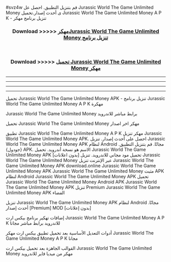 #svz4w قم بتنزيل التطبيق. احصل عل Jurassic World The Game Unlimited Money  ى أحدث إصدار.تحميل Jurassic World The Game Unlimited Money  A P K - تنزيل برنامج مهكر



<div align="center">
<h3>Download >>>>> <a href="https://ar-sites.web.app/?ar= Jurassic World The Game Unlimited Money ">مهكرJurassic World The Game Unlimited Money  تنزيل برنامج</a></h3><br>

<h3>Download >>>>> <a href="https://ar-sites.web.app/?ar= Jurassic World The Game Unlimited Money ">تحميل Jurassic World The Game Unlimited Money  مهكر</a></h3>
</div>


----------------------------------------------------------

----------------------------------------------------------

----------------------------------------------------------

----------------------------------------------------------


تحميل Jurassic World The Game Unlimited Money  APK - تنزيل برنامج Jurassic World The Game Unlimited Money  A P K مهكرة

Jurassic World The Game Unlimited Money  برابط مباشر للاندرويد

تحميل Jurassic World The Game Unlimited Money  مهكر اخر اصدار

تطبيق Jurassic World The Game Unlimited Money  A P K مهكر
تنزيل Jurassic World The Game Unlimited Money  APK. احصل على أحدث إصدار.
تنزيل Jurassic World The Game Unlimited Money  APK لنظام Android مجانًا.
قم بتنزيل التطبيق. {جودول} APK. الاسم هو نسخة أندرويد.
تحميل Jurassic World The Game Unlimited Money  APK [بدون اعلانات]
تحميل مود مجاني للاندرويد.
تنزيل Jurassic World The Game Unlimited Money  عبر الإنترنت
تنزيل Jurassic World The Game Unlimited Money  APK
download.online Jurassic World The Game Unlimited Money  APK
Jurassic World The Game Unlimited Money  مثبت APK لنظام Android
Jurassic World The Game Unlimited Money  APK
تحميل Jurassic World The Game Unlimited Money  Android APK
Jurassic World The Game Unlimited Money  APK تنزيل Premium
Jurassic World The Game Unlimited Money  APK الفضاء

تنزيل Jurassic World The Game Unlimited Money  APK لنظام Android مجانًا. أحدث إصدار [Premium] MOD [بدون إعلانات]

إضافات تهكير برنامج بيكس ارت Jurassic World The Game Unlimited Money  A P K للاندرويد برابط مباشر مجانا

أدوات التعديل الأساسية بعد تحميل تطبيق بيكس ارت مهكر Jurassic World The Game Unlimited Money  A P K مجانا

القوالب الجاهزة بعد تحميل بيكس ارت Jurassic World The Game Unlimited Money  مهكر من ميديا فاير للاندرويد



